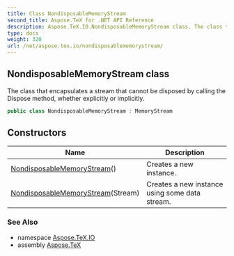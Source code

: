 ```yaml
---
title: Class NondisposableMemoryStream
second_title: Aspose.TeX for .NET API Reference
description: Aspose.TeX.IO.NondisposableMemoryStream class. The class that encapsulates a stream that cannot be disposed by calling the Dispose method whether explicitly or implicitly
type: docs
weight: 320
url: /net/aspose.tex.io/nondisposablememorystream/
---
```

## NondisposableMemoryStream class

The class that encapsulates a stream that cannot be disposed by calling the Dispose method, whether explicitly or implicitly.

```csharp
public class NondisposableMemoryStream : MemoryStream
```

## Constructors

| Name | Description |
| --- | --- |
| [NondisposableMemoryStream](nondisposablememorystream/#constructor)() | Creates a new instance. |
| [NondisposableMemoryStream](nondisposablememorystream/#constructor_1)(Stream) | Creates a new instance using some data stream. |

### See Also

* namespace [Aspose.TeX.IO](../../aspose.tex.io/)
* assembly [Aspose.TeX](../../)


